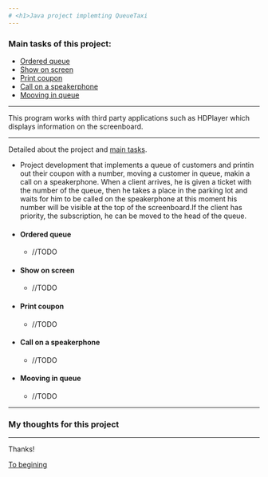 ```yaml
---
# <h1>Java project implemting QueueTaxi
---
```

### <h7>Main tasks of this project: 
  
  + [Ordered queue](https://github.com/LehaZhigimont/Taxi/blob/main/README.md#Ordered-queue)
  + [Show on screen](https://github.com/LehaZhigimont/Taxi/blob/main/README.md#Show-on-screen)
  + [Print coupon](https://github.com/LehaZhigimont/Taxi/blob/main/README.md#Print-coupon)
  + [Сall on a speakerphone](https://github.com/LehaZhigimont/Taxi/blob/main/README.md#Сall-on-a-speakerphone)
  + [Mooving in queue](https://github.com/LehaZhigimont/Taxi/blob/main/README.md#Mooving-in-queue)
  
---

<h7> This program works with third party applications such as HDPlayer which displays information on the screenboard.
  
---
<h7> Detailed about the project and [main tasks](https://github.com/LehaZhigimont/Taxi/blob/main/README.md#Main-tasks-of-this-project).

+ Project development that implements a queue of customers and printin out their coupon with a number, moving a customer in queue, makin a call on a speakerphone. When a client arrives, he is given a ticket with the number of the queue, then he takes a place in the parking lot and waits for him to be called on the speakerphone at this moment his number will be visible at the top of the screenboard.If the client has priority, the subscription, he can be moved to the head of the queue.

+ #### Ordered queue
    + //TODO
+ #### Show on screen
     + //TODO
+ #### Print coupon
     + //TODO
+ #### Сall on a speakerphone
     + //TODO
+ #### Mooving in queue
     + //TODO
 
 
---
### My thoughts for this project
---
Thanks!

[To begining](https://github.com/LehaZhigimont/Taxi/blob/main/README.md#java-project-implemting-queuetaxi)
  
